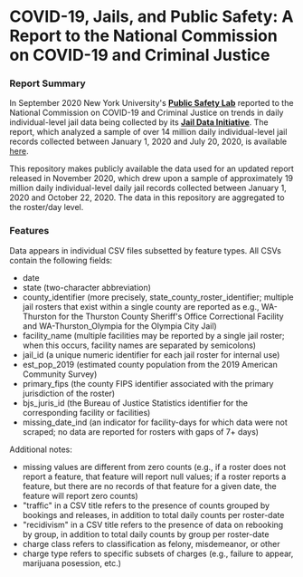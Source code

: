 # COVID-19, Jails, and Public Safety: A Report to the National Commission on COVID-19 and Criminal Justice
### Report Summary 

In September 2020 New York University's <a href="https://publicsafetylab.org/"><b>Public Safety Lab</b></a> reported to the National Commission on COVID-19 and Criminal Justice on trends in daily individual-level jail data being collected by its <a href="https://publicsafetylab.org/jail-data-initiative"><b>Jail Data Initiative</b></a>. The report, which analyzed a sample of over 14 million daily individual-level jail records collected between January 1, 2020 and July 20, 2020, is available <a href="https://cdn.ymaws.com/counciloncj.org/resource/resmgr/covid_commission/covid-19,_jails,_and_public_.pdf">here</a>.

This repository makes publicly available the data used for an updated report released in November 2020, which drew upon a sample of approximately 19 million daily individual-level daily jail records collected between January 1, 2020 and October 22, 2020. The data in this repository are aggregated to the roster/day level.

### Features

Data appears in individual CSV files subsetted by feature types. All CSVs contain the following fields:

<ul>
  <li>date</li>
  <li>state (two-character abbreviation)</li>
  <li>county_identifier (more precisely, state_county_roster_identifier; multiple jail rosters that exist within a single county are reported as e.g., WA-Thurston for the Thurston County Sheriff's Office Correctional Facility and WA-Thurston_Olympia for the Olympia City Jail)</li>
  <li>facility_name (multiple facilities may be reported by a single jail roster; when this occurs, facility names are separated by semicolons)</li>
  <li>jail_id (a unique numeric identifier for each jail roster for internal use)</li>
  <li>est_pop_2019 (estimated county population from the 2019 American Community Survey)</li>
  <li>primary_fips (the county FIPS identifier associated with the primary jurisdiction of the roster)</li>
  <li>bjs_juris_id (the Bureau of Justice Statistics identifier for the corresponding facility or facilities)</li>
  <li>missing_date_ind (an indicator for facility-days for which data were not scraped; no data are reported for rosters with gaps of 7+ days)</li>
</ul>

Additional notes:

<ul>
  <li>missing values are different from zero counts (e.g., if a roster does not report a feature, that feature will report null values; if a roster reports a feature, but there are no records of that feature for a given date, the feature will report zero counts)</li>
  <li>"traffic" in a CSV title refers to the presence of counts grouped by bookings and releases, in addition to total daily counts per roster-date</li>
  <li>"recidivism" in a CSV title refers to the presence of data on rebooking by group, in addition to total daily counts by group per roster-date</li>
  <li>charge class refers to classification as felony, misdemeanor, or other</li>
  <li>charge type refers to specific subsets of charges (e.g., failure to appear, marijuana posession, etc.)</li>
</ul>
